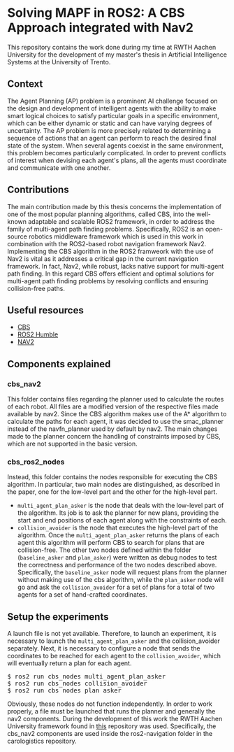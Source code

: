 # Solving MAPF in ROS2: A CBS Approach integrated with Nav2
This repository contains the work done during my time at RWTH Aachen University for the development of my master's thesis in Artificial Intelligence Systems at the University of Trento.

## Context
The Agent Planning (AP) problem is a prominent AI challenge focused on the design and development of intelligent agents with the ability to make smart logical choices to satisfy particular goals in a specific environment, which can be either dynamic or static and can have varying degrees of uncertainty. The AP problem is more precisely related to determining a sequence of actions that an agent can perform to reach the desired final state of the system. When several agents coexist in the same environment, this problem becomes particularly complicated. In order to prevent conflicts of interest when devising each agent's plans, all the agents must coordinate and communicate with one another.

## Contributions 
The main contribution made by this thesis concerns the implementation of one of the most popular planning algorithms, called CBS, into the well-known adaptable and scalable ROS2 framework, in order to address the family of multi-agent path finding problems. Specifically, ROS2 is an open-source robotics middleware framework which is used in this work in combination with the ROS2-based robot navigation framework Nav2. Implementing the CBS algorithm in the ROS2 framweork with the use of Nav2 is vital as it addresses a critical gap in the current navigation framework. In fact, Nav2, while robust, lacks native support for multi-agent path finding. In this regard CBS offers efficient and optimal solutions for multi-agent path finding problems by resolving conflicts and ensuring collision-free paths.

## Useful resources
- [CBS](https://www.sciencedirect.com/science/article/pii/S0004370214001386)
- [ROS2 Humble](https://docs.ros.org/en/humble/index.html#)
- [NAV2](https://navigation.ros.org)

## Components explained

### cbs_nav2
This folder contains files regarding the planner used to calculate the routes of each robot. All files are a modified version of the respective files made available by nav2. Since the CBS algorithm makes use of the A* algorithm to calculate the paths for each agent, it was decided to use the smac_planner instead of the navfn_planner used by default by nav2. The main changes made to the planner concern the handling of constraints imposed by CBS, which are not supported in the basic version.

### cbs_ros2_nodes
Instead, this folder contains the nodes responsible for executing the CBS algorithm. In particular, two main nodes are distinguished, as described in the paper, one for the low-level part and the other for the high-level part.
- `multi_agent_plan_asker` is the node that deals with the low-level part of the algorithm. Its job is to ask the planner for new plans, providing the start and end positions of each agent along with the constraints of each.
- `collision_avoider` is the node that executes the high-level part of the algorithm. Once the `multi_agent_plan_asker` returns the plans of each agent this algorithm will perform CBS to search for plans that are collision-free.
The other two nodes defined within the folder (`baseline_asker` and `plan_asker`) were written as debug nodes to test the correctness and performance of the two nodes described above. Specifically, the `baseline_asker` node will request plans from the planner without making use of the cbs algorithm, while the `plan_asker` node will go and ask the `collision_avoider` for a set of plans for a total of two agents for a set of hand-crafted coordinates.

## Setup the experiments
A launch file is not yet available. Therefore, to launch an experiment, it is necessary to launch the `multi_agent_plan_asker` and the collision_avoider separately. Next, it is necessary to configure a node that sends the coordinates to be reached for each agent to the `collision_avoider`, which will eventually return a plan for each agent.
<pre>
$ ros2 run cbs_nodes multi_agent_plan_asker
$ ros2 run cbs_nodes collision_avoider
$ ros2 run cbs_nodes plan_asker
</pre>

Obviously, these nodes do not function independently. In order to work properly, a file must be launched that runs the planner and generally the nav2 components. During the development of this work the RWTH Aachen University framework found in [this](https://github.com/carologistics) repository was used. Specifically, the cbs_nav2 components are used inside the ros2-navigation folder in the carologistics repository.
